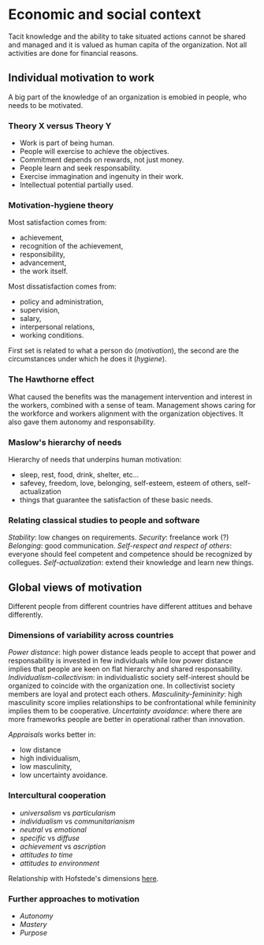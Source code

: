 # Economic and social context
Tacit knowledge and the ability to take situated actions cannot be shared and managed and it is valued as human capita of the organization.
Not all activities are done for financial reasons.

## Individual motivation to work
A big part of the knowledge of an organization is emobied in people, who needs to be motivated.

### Theory X versus Theory Y
- Work is part of being human.
- People will exercise to achieve the objectives.
- Commitment depends on rewards, not just money.
- People learn and seek responsability.
- Exercise immagination and ingenuity in their work.
- Intellectual potential partially used.

### Motivation-hygiene theory
Most satisfaction comes from:
- achievement,
- recognition of the achievement,
- responsibility,
- advancement,
- the work itself.

Most dissatisfaction comes from:
- policy and administration,
- supervision,
- salary,
- interpersonal relations,
- working conditions.

First set is related to what a person do (*motivation*), the second are the circumstances under which he does it (*hygiene*).

### The Hawthorne effect
What caused the benefits was the management intervention and interest in the workers, combined with a sense of team.
Management shows caring for the workforce and workers alignment with the organization objectives. It also gave them autonomy and responsability.

### Maslow's hierarchy of needs
Hierarchy of needs that underpins human motivation:
- sleep, rest, food, drink, shelter, etc...
- safevey, freedom, love, belonging, self-esteem, esteem of others, self-actualization
- things that guarantee the satisfaction of these basic needs.

### Relating classical studies to people and software
*Stability*: low changes on requirements.
*Security*: freelance work (?)
*Belonging*: good communication.
*Self-respect and respect of others*: everyone should feel competent and competence should be recognized by collegues.
*Self-actualization*: extend their knowledge and learn new things.

## Global views of motivation
Different people from different countries have different attitues and behave differently.

### Dimensions of variability across countries
*Power distance*: high power distance leads people to accept that power and responsability is invested in few individuals while low power distance implies that people are keen on flat hierarchy and shared responsability.
*Individualism-collectivism*: in individualistic society self-interest should be organized to coincide with the organization one. In collectivist society members are loyal and protect each others.
*Masculinity-femininity*: high masculinity score implies relationships to be confrontational while femininity implies them to be cooperative.
*Uncertainty avoidance*: where there are more frameworks people are better in operational rather than innovation.

*Appraisals* works better in:
- low distance
- high individualism,
- low masculinity,
- low uncertainty avoidance.

### Intercultural cooperation
- *universalism* vs *particularism*
- *individualism* vs *communitarianism*
- *neutral* vs *emotional*
- *specific* vs *diffuse*
- *achievement* vs *ascription*
- *attitudes to time*
- *attitudes to environment*

Relationship with Hofstede's dimensions [here](https://learn2.open.ac.uk/mod/oucontent/view.php?id=1363987&section=1.2.2).

### Further approaches to motivation
- *Autonomy*
- *Mastery*
- *Purpose*
